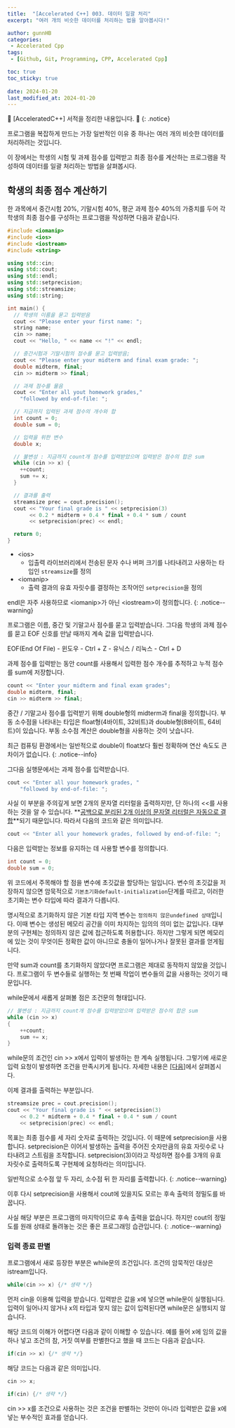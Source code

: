 ```yaml
---
title:  "[Accelerated C++] 003. 데이터 일괄 처리"
excerpt: "여러 개의 비슷한 데이터를 처리하는 법을 알아봅시다!"

author: gunnHB
categories: 
 - Accelerated Cpp
tags: 
 - [Github, Git, Programming, CPP, Accelerated Cpp]

toc: true
toc_sticky: true
 
date: 2024-01-20
last_modified_at: 2024-01-20
---
```


🔔 \[AcceleratedC++\] 서적을 정리한 내용입니다. 🔔
{: .notice}

<div class="notice--info" markdown="1">
프로그램을 복잡하게 만드는 가장 일반적인 이유 중 하나는 여러 개의 비슷한 데이터를 처리하려는 것입니다.

이 장에서는 학생의 시험 및 과제 점수를 입력받고 최종 점수를 계산하는 프로그램을 작성하여 데이터를 일괄 처리하는 방법을
살펴봅시다.
</div>

## 학생의 최종 점수 계산하기
한 과목에서 중간시험 20%, 기말시험 40%, 평군 과제 점수 40%의 가중치를 두어 각 학생의 최종 점수를 구성하는 프로그램을
작성하면 다음과 같습니다.

```c++
#include <iomanip>
#include <ios>
#include <iostream>
#include <string>

using std::cin;
using std::cout;
using std::endl;
using std::setprecision;
using std::streamsize;
using std::string;

int main() {
  // 학생의 이름을 묻고 입력받음
  cout << "Please enter your first name: ";
  string name;
  cin >> name;
  cout << "Hello, " << name << "!" << endl;

  // 중간시험과 기말시험의 점수를 묻고 입력받음;
  cout << "Please enter your midterm and final exam grade: ";
  double midterm, final;
  cin >> midterm >> final;

  // 과제 점수를 물음
  cout << "Enter all yout homework grades,"
    "followed by end-of-file: ";

  // 지금까지 입력된 과제 점수의 개수와 합
  int count = 0;
  double sum = 0;

  // 입력을 위한 변수
  double x;

  // 불변성 : 지금까지 count개 점수를 입력받았으며 입력받은 점수의 합은 sum
  while (cin >> x) {
    ++count;
    sum += x;
  }

  // 결과를 출력
  streamsize prec = cout.precision();
  cout << "Your final grade is " << setprecision(3)
       << 0.2 * midterm + 0.4 * final + 0.4 * sum / count
       << setprecision(prec) << endl;

  return 0;
}
```

- \<ios>
  - 입출력 라이브러리에서 전송된 문자 수나 버퍼 크기를 나타내려고 사용하는 타입인 `streamsize`를 정의
- \<iomanip>
  - 출력 결과의 유효 자릿수를 결정하는 조작어인 `setprecision`을 정의

endl은 자주 사용하므로 \<iomanip>가 아닌 \<iostream>이 정의합니다.
{: .notice--warning}

프로그램은 이름, 중간 및 기말고사 점수를 묻고 입력받습니다. 그다음 학생의 과제 점수를 묻고 EOF 신호를 만날 때까지
계속 값을 입력받습니다.

<div class="notice--info" markdown="1">
EOF(End Of File)
- 윈도우
  - Ctrl + Z
- 유닉스 / 리눅스
  - Ctrl + D
</div>

과제 점수를 입력받는 동안 count를 사용해서 입력한 점수 개수를 추적하고 누적 점수를 sum에 저장합니다.

```c++
count << "Enter your midterm and final exam grades";
double midterm, final;
cin >> midterm >> final;
```

중간 / 기말고사 점수를 입력받기 위해 double형의 midterm과 final을 정의합니다. 부동 소수점을 나타내는 타입은
float형(4바이트, 32비트)과 double형(8바이트, 64비트)이 있습니다. 부동 소수점 계산은 double형을 사용하는 것이 낫습니다.

최근 컴퓨팅 환경에서는 일반적으로 double이 float보다 훨씬 정확하며 연산 속도도 큰 차이가 없습니다.
{: .notice--info}

그다음 실행문에서는 과제 점수를 입력받습니다.

```c++
cout << "Enter all your homework grades, "
    "followed by end-of-file: ";
```

사실 이 부분을 주의깊게 보면 2개의 문자열 리터럴을 출력하지만, 단 하나의 <<를 사용하는 것을 알 수 있습니다.
**<u>공백으로 분리된 2개 이상의 문자열 리터럴은 자동으로 결합</u>**되기 때문입니다. 따라서 다음의 코드와 같은 의미입니다.

```c++
cout << "Enter all your homework grades, followed by end-of-file: ";
```

다음은 입력받는 정보를 유지하는 데 사용할 변수를 정의합니다.

```c++
int count = 0;
double sum = 0;
```

위 코드에서 주목해야 할 점을 변수에 초깃값을 할당하는 일입니다. 변수의 초깃값을 저장하지 않으면 암묵적으로 
`기본초기화default-initialization`단계를 따르고, 이러한 초기화는 변수 타입에 따라 결과가 다릅니다.

명시적으로 초기화하지 않은 기본 타입 지역 변수는 `정의하지 않은undefined 상태`입니다. 이때 변수는 생성된 메모리 공간을
이미 차지하는 임의의 의미 없는 값입니다. 대부분의 구현체는 정의하지 않은 값에 접근하도록 허용합니다. 하지만 그렇게 되면
메모리에 있는 것이 무엇이든 정확한 값이 아니므로 충돌이 일어나거나 잘못된 결과를 얻게됩니다.

만약 sum과 count를 초기화하지 않았다면 프로그램은 제대로 동작하지 않았을 것입니다. 프로그램이 두 변수들로 실행하는
첫 번째 작업이 변수들의 값을 사용하는 것이기 때문입니다.

while문에서 새롭게 살펴볼 점은 조건문의 형태입니다.

```c++
// 불변성 : 지금까지 count개 점수를 입력받았으며 입력받은 점수의 합은 sum
while (cin >> x) 
{
    ++count;
    sum += x;
}
```

while문의 조건인 cin >> x에서 입력이 발생하는 한 계속 실행됩니다. 그렇기에 새로운 입력 요청이 발생하면
조건을 만족시키게 됩니다. 자세한 내용은 [[다음]](#입력-종료-판별)에서 살펴봅시다.

이제 결과를 출력하는 부분입니다.

```c++
streamsize prec = cout.precision();
cout << "Your final grade is " << setprecision(3)
    << 0.2 * midterm + 0.4 * final + 0.4 * sum / count 
    << setprecision(prec) << endl;
```

목표는 최종 점수를 세 자리 숫자로 출력하는 것입니다. 이 때문에 setprecision을 사용합니다.
setprecision은 이어서 발생하는 출력을 주어진 숫자만큼의 유효 자릿수로 나타내려고 스트림을 조작합니다.
setprecision(3)이라고 작성하면 점수를 3개의 유효 자릿수로 출력하도록 구현체에 요청하라는 의미입니다.

일반적으로 소수점 앞 두 자리, 소수점 뒤 한 자리를 출력합니다.
{: .notice--warning}

이후 다시 setprecision을 사용해서 cout에 있을지도 모르는 후속 출력의 정밀도를 바꿉니다.

사실 해당 부분은 프로그램의 마지막이므로 후속 출력을 없습니다. 하지만 cout의 정밀도를 원래
상태로 돌려놓는 것은 좋은 프로그래밍 습관입니다.
{: .notice--warning}

### 입력 종료 판별
프로그램에서 새로 등장한 부분은 while문의 조건입니다. 조건의 암묵적인 대상은 istream입니다.

```c++
while(cin >> x) {/* 생략 */}
```

먼저 cin을 이용해 입력을 받습니다. 입력받은 값을 x에 넣으면 while문이 실행됩니다.
입력이 일어나지 않거나 x의 타입과 맞지 않는 값이 입력된다면 while문은 실행되지 않습니다.

해당 코드의 이해가 어렵다면 다음과 같이 이해할 수 있습니다. 예를 들어 x에 임의 값을 하나 넣고
조건의 참, 거짓 여부를 판별한다고 했을 때 코드는 다음과 같습니다.

```c++
if(cin >> x) {/* 생략 */}
```

해당 코드는 다음과 같은 의미입니다.

```c++
cin >> x;

if(cin) {/* 생략 */}
```

cin >> x를 조건으로 사용하는 것은 조건을 판별하는 것만이 아니라 입력받은 값을 x에 넣는 부수적인 효과를 얻습니다.
